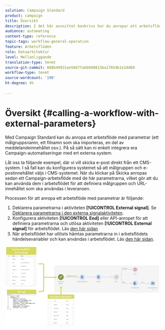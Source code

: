 ```yaml
---
solution: Campaign Standard
product: campaign
title: Översikt
description: I det här avsnittet beskrivs hur du anropar ett arbetsflöde med externa parametrar.
audience: automating
content-type: reference
topic-tags: workflow-general-operation
feature: Arbetsflöden
role: Dataarkitektur
level: Mellanliggande
translation-type: tm+mt
source-git-commit: 088b49931ee5047fa6b949813ba17654b1e10d60
workflow-type: tm+mt
source-wordcount: '190'
ht-degree: 4%

---
```



# Översikt {#calling-a-workflow-with-external-parameters}

Med Campaign Standard kan du anropa ett arbetsflöde med parametrar (ett målgruppsnamn, ett filnamn som ska importeras, en del av meddelandeinnehållet osv.). På så sätt kan ni enkelt integrera era Campaign-automatiseringar med ert externa system.

Låt oss ta följande exempel, där vi vill skicka e-post direkt från ett CMS-system. I så fall kan du konfigurera systemet så att målgruppen och e-postinnehållet väljs i CMS-systemet. När du klickar på Skicka anropas sedan ett Campaign-arbetsflöde med de här parametrarna, vilket gör att du kan använda dem i arbetsflödet för att definiera målgruppen och URL-innehållet som ska användas i leveransen.

Processen för att anropa ett arbetsflöde med parametrar är följande:

1. Deklarera parametrarna i aktiviteten **[!UICONTROL External signal]**. Se [Deklarera parametrarna i den externa signalaktiviteten](../../automating/using/declaring-parameters-external-signal.md).
1. Konfigurera aktiviteten **[!UICONTROL End]** eller API-anropet för att definiera parametrarna och utlösa aktiviteten **[!UICONTROL External signal]** för arbetsflödet. Läs [den här sidan](../../automating/using/defining-parameters-calling-workflow.md)
1. När arbetsflödet har utlösts hämtas parametrarna in i arbetsflödets händelsevariabler och kan användas i arbetsflödet. Läs [den här sidan](../../automating/using/customizing-workflow-external-parameters.md).

![](assets/extsignal_process.png)
